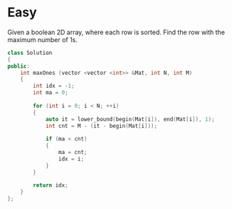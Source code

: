 # Easy

Given a boolean 2D array, where each row is sorted. Find the row with the maximum number of 1s.

```cpp
class Solution
{
public:
    int maxOnes (vector <vector <int>> &Mat, int N, int M)
    {
        int idx = -1;
        int ma = 0;
        
        for (int i = 0; i < N; ++i)
        {
            auto it = lower_bound(begin(Mat[i]), end(Mat[i]), 1);
            int cnt = M - (it - begin(Mat[i]));
            
            if (ma < cnt)
            {
                ma = cnt;
                idx = i;
            }
        }
        
        return idx;
    }
};
```
